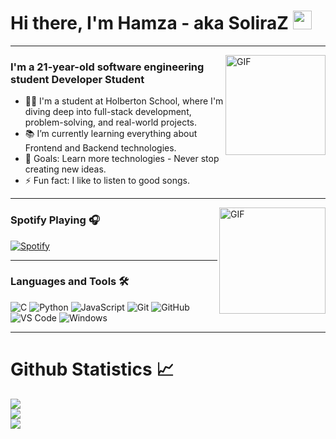 # Hi there, I'm Hamza - aka SoliraZ <img width="30px" src="https://media.tenor.com/images/3b388fe03da271d2674faf85eb7c3fcd/tenor.gif" />

---



<img align="right" alt="GIF" height="160px" src="https://media.giphy.com/media/du3J3cXyzhj75IOgvA/giphy.gif" />

### I'm a 21-year-old software engineering student Developer Student


- 👨‍💻 I'm a student at Holberton School, where I'm diving deep into full-stack development, problem-solving, and real-world projects.
- 📚 I’m currently learning everything about Frontend and Backend technologies.
- 🚀 Goals: Learn more technologies - Never stop creating new ideas.
- ⚡ Fun fact: I like to listen to good songs.

---

<img align="right" alt="GIF" height="170px" src="https://media1.tenor.com/m/zbRyujBTF0AAAAAC/spotify.gif" />

### Spotify Playing 🎧

[![Spotify](https://spotify-recently-played-readme.vercel.app/api?user=hxa82b0ez5q3jqv9xbj3xmvdg&count=3&unique=true)](https://open.spotify.com/user/hxa82b0ez5q3jqv9xbj3xmvdg?si=fda1e647a5bd4ffb)

---



### Languages and Tools 🛠 

![C](http://img.shields.io/badge/-C-A8B9CC?style=flat-square&logo=c&logoColor=ffffff)
![Python](http://img.shields.io/badge/-Python-3776AB?style=flat-square&logo=python&logoColor=ffffff)
![JavaScript](https://img.shields.io/badge/-JavaScript-%23F7DF1C?style=flat-square&logo=javascript&logoColor=000000&labelColor=%23F7DF1C&color=%23FFCE5A)
![Git](https://img.shields.io/badge/-Git-%23F05032?style=flat-square&logo=git&logoColor=%23ffffff)
![GitHub](https://img.shields.io/badge/-GitHub-181717?style=flat-square&logo=github)
![VS Code](http://img.shields.io/badge/-VS%20Code-007ACC?style=flat-square&logo=visual-studio-code&logoColor=ffffff)
![Windows](http://img.shields.io/badge/-Windows-0078D6?style=flat-square&logo=windows&logoColor=ffffff)

---


# Github Statistics 📈

![](https://github-readme-stats.vercel.app/api?username=SoliraZ&theme=tokyonight&hide_border=true&include_all_commits=false&count_private=false)<br/>
![](https://github-readme-streak-stats.herokuapp.com/?user=SoliraZ&theme=tokyonight&hide_border=true)<br/>
![](https://github-readme-stats.vercel.app/api/top-langs/?username=SoliraZ&theme=tokyonight&hide_border=true&include_all_commits=false&count_private=false&layout=compact)
